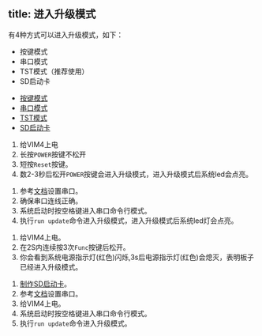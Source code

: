 title: 进入升级模式
---

有4种方式可以进入升级模式，如下：

* 按键模式
* 串口模式
* TST模式（推荐使用）
* SD启动卡

<ul class="nav nav-tabs" id="myTab" role="tablist">
  <li class="nav-item" role="presentation">
    <a class="nav-link active" id="keys-tab" data-toggle="tab" href="#keys" role="tab" aria-controls="keys" aria-selected="true">按键模式</a>
  </li>
  <li class="nav-item" role="presentation">
    <a class="nav-link" id="serial-tab" data-toggle="tab" href="#serial" role="tab" aria-controls="serial" aria-selected="false">串口模式</a>
  </li>
  <li class="nav-item" role="presentation">
    <a class="nav-link" id="tst-tab" data-toggle="tab" href="#tst" role="tab" aria-controls="tst" aria-selected="false">TST模式</a>
  </li>
  <li class="nav-item" role="presentation">
    <a class="nav-link" id="sdbooting-tab" data-toggle="tab" href="#sdbooting" role="tab" aria-controls="sdbooting" aria-selected="false">SD启动卡</a>
  </li>
</ul>
<div class="tab-content" id="myTabContent">
<div class="tab-pane fade show active" id="keys" role="tabpanel" aria-labelledby="keys-tab">

1. 给VIM4上电
2. 长按`POWER`按键不松开
3. 短按`Reset`按键。
4. 数2-3秒后松开`POWER`按键会进入升级模式，进入升级模式后系统led会点亮。

</div>
<div class="tab-pane fade" id="serial" role="tabpanel" aria-labelledby="serial-tab">

1. 参考[文档](SetupSerialTool.html)设置串口。
2. 确保串口连线正确。
3. 系统启动时按空格键进入串口命令行模式。
4. 执行`run update`命令进入升级模式，进入升级模式后系统led灯会点亮。

</div>
<div class="tab-pane fade" id="tst" role="tabpanel" aria-labelledby="tst-tab">

1. 给VIM4上电。
2. 在2S内连续按3次`Func`按键后松开。
3. 你会看到系统电源指示灯(红色)闪烁,3s后电源指示灯(红色)会熄灭，表明板子已经进入升级模式。

</div>
<div class="tab-pane fade" id="sdbooting" role="tabpanel" aria-labelledby="sdbooting-tab">

1. [制作SD启动卡]()。
2. 参考[文档](SetupSerialTool.html)设置串口。
3. 给VIM4上电。
4. 系统启动时按空格键进入串口命令行模式。
5. 执行`run update`命令进入升级模式。

</div>
</div>
